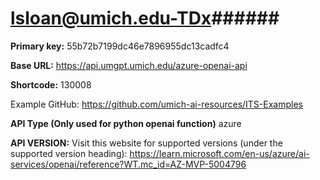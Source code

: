 # lsloan@umich.edu-TDx######
**Primary key:**
55b72b7199dc46e7896955dc13cadfc4

**Base URL:**
https://api.umgpt.umich.edu/azure-openai-api

**Shortcode:** 
130008

Example GitHub:
https://github.com/umich-ai-resources/ITS-Examples

**API Type (Only used for python openai function)**
azure

**API VERSION:**
Visit this website for supported versions (under the supported version heading): https://learn.microsoft.com/en-us/azure/ai-services/openai/reference?WT.mc_id=AZ-MVP-5004796

